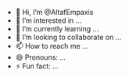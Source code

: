 - 👋 Hi, I’m @AltafEmpaxis
- 👀 I’m interested in ...
- 🌱 I’m currently learning ...
- 💞️ I’m looking to collaborate on ...
- 📫 How to reach me ...
- 😄 Pronouns: ...
- ⚡ Fun fact: ...

<!---
AltafEmpaxis/AltafEmpaxis is a ✨ special ✨ repository because its `README.md` (this file) appears on your GitHub profile.
You can click the Preview link to take a look at your changes.
--->

